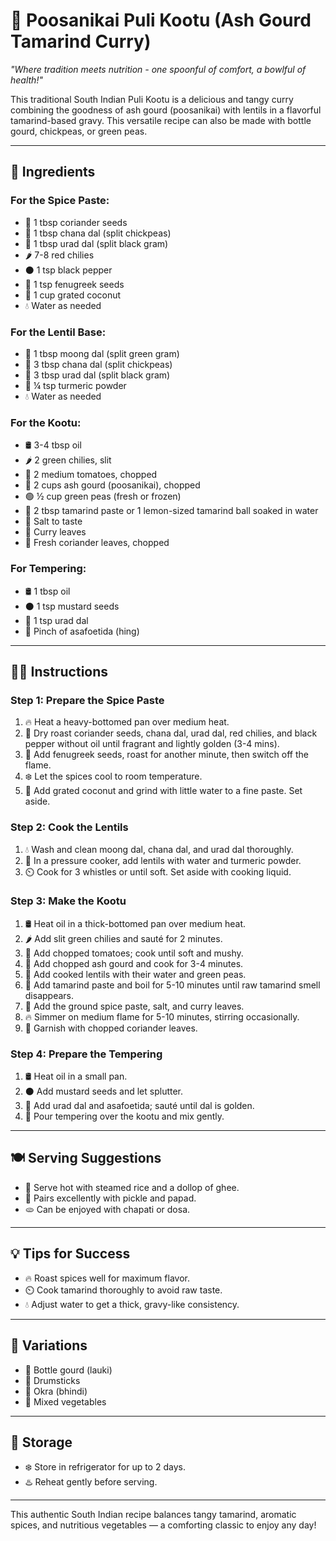 # 🍲 Poosanikai Puli Kootu (Ash Gourd Tamarind Curry)

*"Where tradition meets nutrition - one spoonful of comfort, a bowlful of health!"*

This traditional South Indian Puli Kootu is a delicious and tangy curry combining the goodness of ash gourd (poosanikai) with lentils in a flavorful tamarind-based gravy. This versatile recipe can also be made with bottle gourd, chickpeas, or green peas.

---

## 🛒 Ingredients

### For the Spice Paste:
- 🌿 1 tbsp coriander seeds  
- 🌰 1 tbsp chana dal (split chickpeas)  
- 🌰 1 tbsp urad dal (split black gram)  
- 🌶️ 7-8 red chilies  
- ⚫ 1 tsp black pepper  
- 🌾 1 tsp fenugreek seeds  
- 🥥 1 cup grated coconut  
- 💧 Water as needed  

### For the Lentil Base:
- 🌱 1 tbsp moong dal (split green gram)  
- 🌰 3 tbsp chana dal (split chickpeas)  
- 🌰 3 tbsp urad dal (split black gram)  
- 🌟 ¼ tsp turmeric powder  
- 💧 Water as needed  

### For the Kootu:
- 🛢️ 3-4 tbsp oil  
- 🌶️ 2 green chilies, slit  
- 🍅 2 medium tomatoes, chopped  
- 🍈 2 cups ash gourd (poosanikai), chopped  
- 🟢 ½ cup green peas (fresh or frozen)  
- 🍋 2 tbsp tamarind paste or 1 lemon-sized tamarind ball soaked in water  
- 🧂 Salt to taste  
- 🍃 Curry leaves  
- 🌿 Fresh coriander leaves, chopped  

### For Tempering:
- 🛢️ 1 tbsp oil  
- ⚫ 1 tsp mustard seeds  
- 🌰 1 tsp urad dal  
- 🌿 Pinch of asafoetida (hing)  

---

## 👩‍🍳 Instructions

### Step 1: Prepare the Spice Paste  
1. 🔥 Heat a heavy-bottomed pan over medium heat.  
2. 🌿 Dry roast coriander seeds, chana dal, urad dal, red chilies, and black pepper without oil until fragrant and lightly golden (3-4 mins).  
3. 🌾 Add fenugreek seeds, roast for another minute, then switch off the flame.  
4. ❄️ Let the spices cool to room temperature.  
5. 🥥 Add grated coconut and grind with little water to a fine paste. Set aside.  

### Step 2: Cook the Lentils  
1. 💧 Wash and clean moong dal, chana dal, and urad dal thoroughly.  
2. 🍲 In a pressure cooker, add lentils with water and turmeric powder.  
3. ⏲️ Cook for 3 whistles or until soft. Set aside with cooking liquid.  

### Step 3: Make the Kootu  
1. 🛢️ Heat oil in a thick-bottomed pan over medium heat.  
2. 🌶️ Add slit green chilies and sauté for 2 minutes.  
3. 🍅 Add chopped tomatoes; cook until soft and mushy.  
4. 🍈 Add chopped ash gourd and cook for 3-4 minutes.  
5. 🍲 Add cooked lentils with their water and green peas.  
6. 🍋 Add tamarind paste and boil for 5-10 minutes until raw tamarind smell disappears.  
7. 🥄 Add the ground spice paste, salt, and curry leaves.  
8. 🔥 Simmer on medium flame for 5-10 minutes, stirring occasionally.  
9. 🌿 Garnish with chopped coriander leaves.  

### Step 4: Prepare the Tempering  
1. 🛢️ Heat oil in a small pan.  
2. ⚫ Add mustard seeds and let splutter.  
3. 🌰 Add urad dal and asafoetida; sauté until dal is golden.  
4. 🥄 Pour tempering over the kootu and mix gently.  

---

## 🍽️ Serving Suggestions  
- 🍚 Serve hot with steamed rice and a dollop of ghee.  
- 🥒 Pairs excellently with pickle and papad.  
- 🫓 Can be enjoyed with chapati or dosa.  

---

## 💡 Tips for Success  
- 🔥 Roast spices well for maximum flavor.  
- ⏲️ Cook tamarind thoroughly to avoid raw taste.  
- 💧 Adjust water to get a thick, gravy-like consistency.  

---

## 🌿 Variations  
- 🥒 Bottle gourd (lauki)  
- 🥢 Drumsticks  
- 🌿 Okra (bhindi)  
- 🥕 Mixed vegetables  

---

## 🧊 Storage  
- ❄️ Store in refrigerator for up to 2 days.  
- ♨️ Reheat gently before serving.  

---

This authentic South Indian recipe balances tangy tamarind, aromatic spices, and nutritious vegetables — a comforting classic to enjoy any day!
